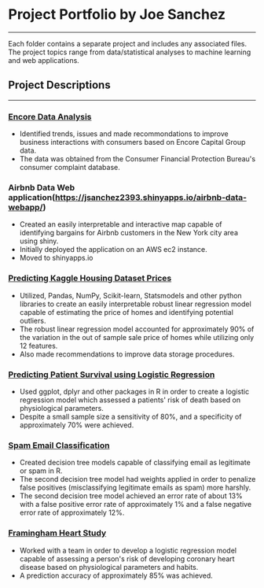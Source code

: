 # Project Portfolio by Joe Sanchez
___ 
Each folder contains a separate project and includes any associated files. The project topics range from data/statistical analyses to machine learning and web applications. 


## Project Descriptions 
___ 
### [Encore Data Analysis](https://github.com/jsanchez9182/portfolio-projects/blob/master/encore-data-analysis/debt_data_analysis.ipynb)
* Identified trends, issues and made recommondations to improve business interactions with consumers based on Encore Capital Group data.
* The data was obtained from the Consumer Financial Protection Bureau's consumer complaint database.

### Airbnb Data Web application(https://jsanchez2393.shinyapps.io/airbnb-data-webapp/)
* Created an easily interpretable and interactive map capable of identifying bargains for Airbnb customers in the New York city area using shiny.
* Initially deployed the application on an AWS ec2 instance.
* Moved to shinyapps.io

### [Predicting Kaggle Housing Dataset Prices](https://github.com/jsanchez9182/portfolio-projects/blob/master/predicting-house-prices/kaggle_house_prices.ipynb)
* Utilized, Pandas, NumPy, Scikit-learn, Statsmodels and other python libraries to create an easily interpretable robust linear regression model capable of estimating the price of homes and identifying potential outliers.
* The robust linear regression model accounted for approximately 90% of the variation in the out of sample sale price of homes while utilizing only 12 features.
* Also made recommendations to improve data storage procedures.

### [Predicting Patient Survival using Logistic Regression](https://github.com/jsanchez9182/portfolio-projects/blob/master/predicting-patient-survival/predicting-patient-survival.pdf)
* Used ggplot, dplyr and other packages in R in order to create a logistic regression model which assessed a patients' risk of death based on physiological parameters. 
* Despite a small sample size a sensitivity of 80%, and a specificity of approximately 70% were achieved. 

### [Spam Email Classification](https://github.com/jsanchez9182/portfolio-projects/blob/master/spam_email_classification/spam_email_classification.pdf)
* Created decision tree models capable of classifying email as legitimate or spam in R. 
* The second decision tree model had weights applied in order to penalize false positives (misclassifying legitimate emails as spam) more harshly.
* The second decision tree model achieved an error rate of about 13% with a false positive error rate of approximately 1% and a false negative error rate of approximately 12%. 

### [Framingham Heart Study](https://github.com/jsanchez9182/portfolio-projects/blob/master/framingham-heart-study/Framingham_heart_study.docx)
* Worked with a team in order to develop a logistic regression model capable of assessing a person's risk of developing coronary heart disease based on physiological parameters and habits. 
* A prediction accuracy of approximately 85% was achieved.
